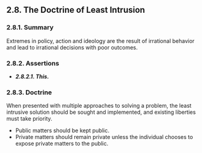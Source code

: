 2.8. The Doctrine of Least Intrusion
------------------------------------

### 2.8.1. Summary
Extremes in policy, action and ideology are the result of irrational behavior and lead to irrational decisions with poor outcomes.  

### 2.8.2. Assertions
-  *__2.8.2.1. This.__*

### 2.8.3. Doctrine
When presented with multiple approaches to solving a problem, the least intrusive solution should be sought and implemented, and existing liberties must take priority.

-  Public matters should be kept public.
-  Private matters should remain private unless the individual chooses to expose private matters to the public.
